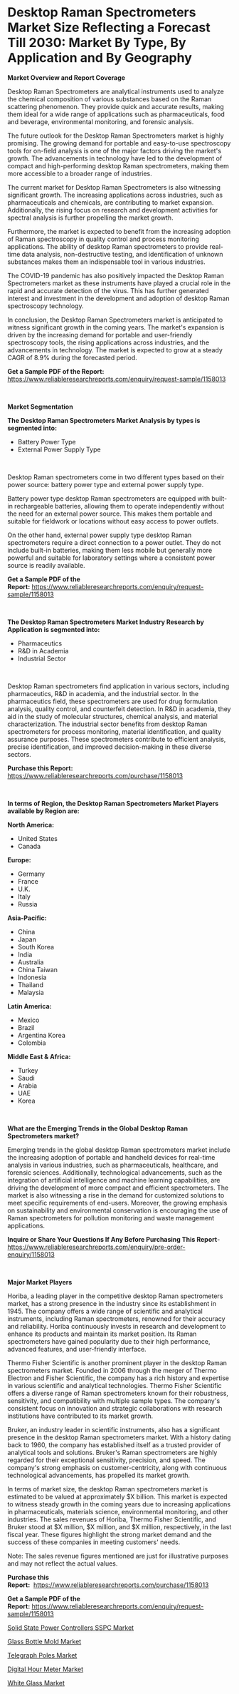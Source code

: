 <p><h1>Desktop Raman Spectrometers Market Size Reflecting a Forecast Till 2030: Market By Type, By Application and By Geography</h1></p><p><strong>Market Overview and Report Coverage</strong></p>
<p><p>Desktop Raman Spectrometers are analytical instruments used to analyze the chemical composition of various substances based on the Raman scattering phenomenon. They provide quick and accurate results, making them ideal for a wide range of applications such as pharmaceuticals, food and beverage, environmental monitoring, and forensic analysis.</p><p>The future outlook for the Desktop Raman Spectrometers market is highly promising. The growing demand for portable and easy-to-use spectroscopy tools for on-field analysis is one of the major factors driving the market's growth. The advancements in technology have led to the development of compact and high-performing desktop Raman spectrometers, making them more accessible to a broader range of industries.</p><p>The current market for Desktop Raman Spectrometers is also witnessing significant growth. The increasing applications across industries, such as pharmaceuticals and chemicals, are contributing to market expansion. Additionally, the rising focus on research and development activities for spectral analysis is further propelling the market growth.</p><p>Furthermore, the market is expected to benefit from the increasing adoption of Raman spectroscopy in quality control and process monitoring applications. The ability of desktop Raman spectrometers to provide real-time data analysis, non-destructive testing, and identification of unknown substances makes them an indispensable tool in various industries.</p><p>The COVID-19 pandemic has also positively impacted the Desktop Raman Spectrometers market as these instruments have played a crucial role in the rapid and accurate detection of the virus. This has further generated interest and investment in the development and adoption of desktop Raman spectroscopy technology.</p><p>In conclusion, the Desktop Raman Spectrometers market is anticipated to witness significant growth in the coming years. The market's expansion is driven by the increasing demand for portable and user-friendly spectroscopy tools, the rising applications across industries, and the advancements in technology. The market is expected to grow at a steady CAGR of 8.9% during the forecasted period.</p></p>
<p><strong>Get a Sample PDF of the Report:</strong> <a href="https://www.reliableresearchreports.com/enquiry/request-sample/1158013">https://www.reliableresearchreports.com/enquiry/request-sample/1158013</a></p>
<p>&nbsp;</p>
<p><strong>Market Segmentation</strong></p>
<p><strong>The Desktop Raman Spectrometers Market Analysis by types is segmented into:</strong></p>
<p><ul><li>Battery Power Type</li><li>External Power Supply Type</li></ul></p>
<p>&nbsp;</p>
<p><p>Desktop Raman spectrometers come in two different types based on their power source: battery power type and external power supply type. </p><p>Battery power type desktop Raman spectrometers are equipped with built-in rechargeable batteries, allowing them to operate independently without the need for an external power source. This makes them portable and suitable for fieldwork or locations without easy access to power outlets.</p><p>On the other hand, external power supply type desktop Raman spectrometers require a direct connection to a power outlet. They do not include built-in batteries, making them less mobile but generally more powerful and suitable for laboratory settings where a consistent power source is readily available.</p></p>
<p><strong>Get a Sample PDF of the Report:</strong>&nbsp;<a href="https://www.reliableresearchreports.com/enquiry/request-sample/1158013">https://www.reliableresearchreports.com/enquiry/request-sample/1158013</a></p>
<p>&nbsp;</p>
<p><strong>The Desktop Raman Spectrometers Market Industry Research by Application is segmented into:</strong></p>
<p><ul><li>Pharmaceutics</li><li>R&D in Academia</li><li>Industrial Sector</li></ul></p>
<p>&nbsp;</p>
<p><p>Desktop Raman spectrometers find application in various sectors, including pharmaceutics, R&D in academia, and the industrial sector. In the pharmaceutics field, these spectrometers are used for drug formulation analysis, quality control, and counterfeit detection. In R&D in academia, they aid in the study of molecular structures, chemical analysis, and material characterization. The industrial sector benefits from desktop Raman spectrometers for process monitoring, material identification, and quality assurance purposes. These spectrometers contribute to efficient analysis, precise identification, and improved decision-making in these diverse sectors.</p></p>
<p><strong>Purchase this Report:</strong>&nbsp; <a href="https://www.reliableresearchreports.com/purchase/1158013">https://www.reliableresearchreports.com/purchase/1158013</a></p>
<p>&nbsp;</p>
<p><strong>In terms of Region, the Desktop Raman Spectrometers Market Players available by Region are:</strong></p>
<p>
    <p> <strong> North America: </strong>
        <ul>
            <li>United States</li>
            <li>Canada</li>
        </ul>
        </p> 
    <p> <strong> Europe: </strong>
        <ul>
            <li>Germany</li>
            <li>France</li>
            <li>U.K.</li>
            <li>Italy</li>
            <li>Russia</li>
        </ul>
        </p> 
    <p> <strong> Asia-Pacific: </strong>
        <ul>
            <li>China</li>
            <li>Japan</li>
            <li>South Korea</li>
            <li>India</li>
            <li>Australia</li>
            <li>China Taiwan</li>
            <li>Indonesia</li>
            <li>Thailand</li>
            <li>Malaysia</li>
        </ul>
        </p> 
    <p> <strong> Latin America: </strong>
        <ul>
            <li>Mexico</li>
            <li>Brazil</li>
            <li>Argentina Korea</li>
            <li>Colombia</li>
        </ul>
        </p> 
    <p> <strong> Middle East & Africa: </strong>
        <ul>
            <li>Turkey</li>
            <li>Saudi</li>
            <li>Arabia</li>
            <li>UAE</li>
            <li>Korea</li>
        </ul>
    </p>
    </p>
<p>&nbsp;</p>
<p><strong>What are the Emerging Trends in the Global Desktop Raman Spectrometers market?</strong></p>
<p><p>Emerging trends in the global desktop Raman spectrometers market include the increasing adoption of portable and handheld devices for real-time analysis in various industries, such as pharmaceuticals, healthcare, and forensic sciences. Additionally, technological advancements, such as the integration of artificial intelligence and machine learning capabilities, are driving the development of more compact and efficient spectrometers. The market is also witnessing a rise in the demand for customized solutions to meet specific requirements of end-users. Moreover, the growing emphasis on sustainability and environmental conservation is encouraging the use of Raman spectrometers for pollution monitoring and waste management applications.</p></p>
<p><strong>Inquire or Share Your Questions If Any Before Purchasing This Report</strong>- <a href="https://www.reliableresearchreports.com/enquiry/pre-order-enquiry/1158013">https://www.reliableresearchreports.com/enquiry/pre-order-enquiry/1158013</a></p>
<p>&nbsp;</p>
<p><strong>Major Market Players</strong></p>
<p><p>Horiba, a leading player in the competitive desktop Raman spectrometers market, has a strong presence in the industry since its establishment in 1945. The company offers a wide range of scientific and analytical instruments, including Raman spectrometers, renowned for their accuracy and reliability. Horiba continuously invests in research and development to enhance its products and maintain its market position. Its Raman spectrometers have gained popularity due to their high performance, advanced features, and user-friendly interface.</p><p>Thermo Fisher Scientific is another prominent player in the desktop Raman spectrometers market. Founded in 2006 through the merger of Thermo Electron and Fisher Scientific, the company has a rich history and expertise in various scientific and analytical technologies. Thermo Fisher Scientific offers a diverse range of Raman spectrometers known for their robustness, sensitivity, and compatibility with multiple sample types. The company's consistent focus on innovation and strategic collaborations with research institutions have contributed to its market growth.</p><p>Bruker, an industry leader in scientific instruments, also has a significant presence in the desktop Raman spectrometers market. With a history dating back to 1960, the company has established itself as a trusted provider of analytical tools and solutions. Bruker's Raman spectrometers are highly regarded for their exceptional sensitivity, precision, and speed. The company's strong emphasis on customer-centricity, along with continuous technological advancements, has propelled its market growth.</p><p>In terms of market size, the desktop Raman spectrometers market is estimated to be valued at approximately $X billion. This market is expected to witness steady growth in the coming years due to increasing applications in pharmaceuticals, materials science, environmental monitoring, and other industries. The sales revenues of Horiba, Thermo Fisher Scientific, and Bruker stood at $X million, $X million, and $X million, respectively, in the last fiscal year. These figures highlight the strong market demand and the success of these companies in meeting customers' needs.</p><p>Note: The sales revenue figures mentioned are just for illustrative purposes and may not reflect the actual values.</p></p>
<p><strong>Purchase this Report:</strong>&nbsp;&nbsp;<a href="https://www.reliableresearchreports.com/purchase/1158013">https://www.reliableresearchreports.com/purchase/1158013</a></p>
<p></p>
<p><strong>Get a Sample PDF of the Report:</strong>&nbsp;<a href="https://www.reliableresearchreports.com/enquiry/request-sample/1158013">https://www.reliableresearchreports.com/enquiry/request-sample/1158013</a></p>
<p><p><a href="https://www.linkedin.com/pulse/solid-state-power-controllers-sspc-market-size-2023-2030-nohie/">Solid State Power Controllers SSPC Market</a></p><p><a href="https://medium.com/@devidwarnerrp23/glass-bottle-mold-market-size-growth-forecast-2023-2030-bae53e630440">Glass Bottle Mold Market</a></p><p><a href="https://www.linkedin.com/pulse/telegraph-poles-market-research-report-provides-thorough-sdfee/">Telegraph Poles Market</a></p><p><a href="https://www.linkedin.com/pulse/digital-hour-meter-market-research-report-unlocks-analysis-b6xye/">Digital Hour Meter Market</a></p><p><a href="https://medium.com/@mhdhonirp23/white-glass-market-size-growth-forecast-2023-2030-354fe5d8e3c3">White Glass Market</a></p></p>